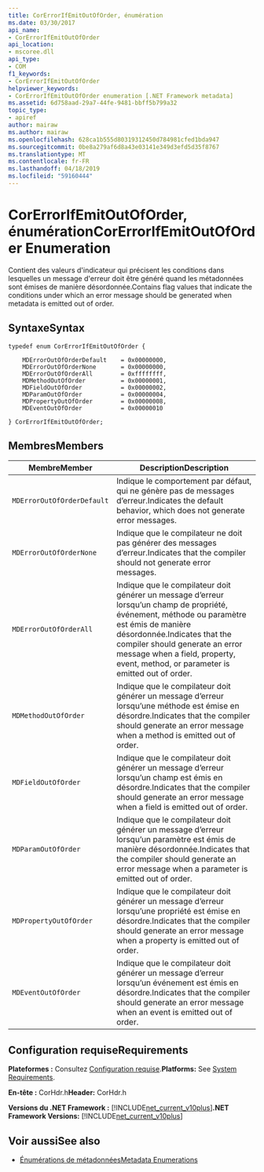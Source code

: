 ```yaml
---
title: CorErrorIfEmitOutOfOrder, énumération
ms.date: 03/30/2017
api_name:
- CorErrorIfEmitOutOfOrder
api_location:
- mscoree.dll
api_type:
- COM
f1_keywords:
- CorErrorIfEmitOutOfOrder
helpviewer_keywords:
- CorErrorIfEmitOutOfOrder enumeration [.NET Framework metadata]
ms.assetid: 6d758aad-29a7-44fe-9481-bbff5b799a32
topic_type:
- apiref
author: mairaw
ms.author: mairaw
ms.openlocfilehash: 628ca1b555d80319312450d784981cfed1bda947
ms.sourcegitcommit: 0be8a279af6d8a43e03141e349d3efd5d35f8767
ms.translationtype: MT
ms.contentlocale: fr-FR
ms.lasthandoff: 04/18/2019
ms.locfileid: "59160444"
---
```

# <a name="corerrorifemitoutoforder-enumeration"></a><span data-ttu-id="91b14-102">CorErrorIfEmitOutOfOrder, énumération</span><span class="sxs-lookup"><span data-stu-id="91b14-102">CorErrorIfEmitOutOfOrder Enumeration</span></span>
<span data-ttu-id="91b14-103">Contient des valeurs d'indicateur qui précisent les conditions dans lesquelles un message d'erreur doit être généré quand les métadonnées sont émises de manière désordonnée.</span><span class="sxs-lookup"><span data-stu-id="91b14-103">Contains flag values that indicate the conditions under which an error message should be generated when metadata is emitted out of order.</span></span>  
  
## <a name="syntax"></a><span data-ttu-id="91b14-104">Syntaxe</span><span class="sxs-lookup"><span data-stu-id="91b14-104">Syntax</span></span>  
  
```  
typedef enum CorErrorIfEmitOutOfOrder {  
  
    MDErrorOutOfOrderDefault    = 0x00000000,  
    MDErrorOutOfOrderNone       = 0x00000000,  
    MDErrorOutOfOrderAll        = 0xffffffff,  
    MDMethodOutOfOrder          = 0x00000001,  
    MDFieldOutOfOrder           = 0x00000002,  
    MDParamOutOfOrder           = 0x00000004,  
    MDPropertyOutOfOrder        = 0x00000008,  
    MDEventOutOfOrder           = 0x00000010  
  
} CorErrorIfEmitOutOfOrder;  
```  
  
## <a name="members"></a><span data-ttu-id="91b14-105">Membres</span><span class="sxs-lookup"><span data-stu-id="91b14-105">Members</span></span>  
  
|<span data-ttu-id="91b14-106">Membre</span><span class="sxs-lookup"><span data-stu-id="91b14-106">Member</span></span>|<span data-ttu-id="91b14-107">Description</span><span class="sxs-lookup"><span data-stu-id="91b14-107">Description</span></span>|  
|------------|-----------------|  
|`MDErrorOutOfOrderDefault`|<span data-ttu-id="91b14-108">Indique le comportement par défaut, qui ne génère pas de messages d’erreur.</span><span class="sxs-lookup"><span data-stu-id="91b14-108">Indicates the default behavior, which does not generate error messages.</span></span>|  
|`MDErrorOutOfOrderNone`|<span data-ttu-id="91b14-109">Indique que le compilateur ne doit pas générer des messages d’erreur.</span><span class="sxs-lookup"><span data-stu-id="91b14-109">Indicates that the compiler should not generate error messages.</span></span>|  
|`MDErrorOutOfOrderAll`|<span data-ttu-id="91b14-110">Indique que le compilateur doit générer un message d’erreur lorsqu’un champ de propriété, événement, méthode ou paramètre est émis de manière désordonnée.</span><span class="sxs-lookup"><span data-stu-id="91b14-110">Indicates that the compiler should generate an error message when a field, property, event, method, or parameter is emitted out of order.</span></span>|  
|`MDMethodOutOfOrder`|<span data-ttu-id="91b14-111">Indique que le compilateur doit générer un message d’erreur lorsqu’une méthode est émise en désordre.</span><span class="sxs-lookup"><span data-stu-id="91b14-111">Indicates that the compiler should generate an error message when a method is emitted out of order.</span></span>|  
|`MDFieldOutOfOrder`|<span data-ttu-id="91b14-112">Indique que le compilateur doit générer un message d’erreur lorsqu’un champ est émis en désordre.</span><span class="sxs-lookup"><span data-stu-id="91b14-112">Indicates that the compiler should generate an error message when a field is emitted out of order.</span></span>|  
|`MDParamOutOfOrder`|<span data-ttu-id="91b14-113">Indique que le compilateur doit générer un message d’erreur lorsqu’un paramètre est émis de manière désordonnée.</span><span class="sxs-lookup"><span data-stu-id="91b14-113">Indicates that the compiler should generate an error message when a parameter is emitted out of order.</span></span>|  
|`MDPropertyOutOfOrder`|<span data-ttu-id="91b14-114">Indique que le compilateur doit générer un message d’erreur lorsqu’une propriété est émise en désordre.</span><span class="sxs-lookup"><span data-stu-id="91b14-114">Indicates that the compiler should generate an error message when a property is emitted out of order.</span></span>|  
|`MDEventOutOfOrder`|<span data-ttu-id="91b14-115">Indique que le compilateur doit générer un message d’erreur lorsqu’un événement est émis en désordre.</span><span class="sxs-lookup"><span data-stu-id="91b14-115">Indicates that the compiler should generate an error message when an event is emitted out of order.</span></span>|  
  
## <a name="requirements"></a><span data-ttu-id="91b14-116">Configuration requise</span><span class="sxs-lookup"><span data-stu-id="91b14-116">Requirements</span></span>  
 <span data-ttu-id="91b14-117">**Plateformes :** Consultez [Configuration requise](../../../../docs/framework/get-started/system-requirements.md).</span><span class="sxs-lookup"><span data-stu-id="91b14-117">**Platforms:** See [System Requirements](../../../../docs/framework/get-started/system-requirements.md).</span></span>  
  
 <span data-ttu-id="91b14-118">**En-tête :** CorHdr.h</span><span class="sxs-lookup"><span data-stu-id="91b14-118">**Header:** CorHdr.h</span></span>  
  
 <span data-ttu-id="91b14-119">**Versions du .NET Framework :** [!INCLUDE[net_current_v10plus](../../../../includes/net-current-v10plus-md.md)]</span><span class="sxs-lookup"><span data-stu-id="91b14-119">**.NET Framework Versions:** [!INCLUDE[net_current_v10plus](../../../../includes/net-current-v10plus-md.md)]</span></span>  
  
## <a name="see-also"></a><span data-ttu-id="91b14-120">Voir aussi</span><span class="sxs-lookup"><span data-stu-id="91b14-120">See also</span></span>

- [<span data-ttu-id="91b14-121">Énumérations de métadonnées</span><span class="sxs-lookup"><span data-stu-id="91b14-121">Metadata Enumerations</span></span>](../../../../docs/framework/unmanaged-api/metadata/metadata-enumerations.md)
